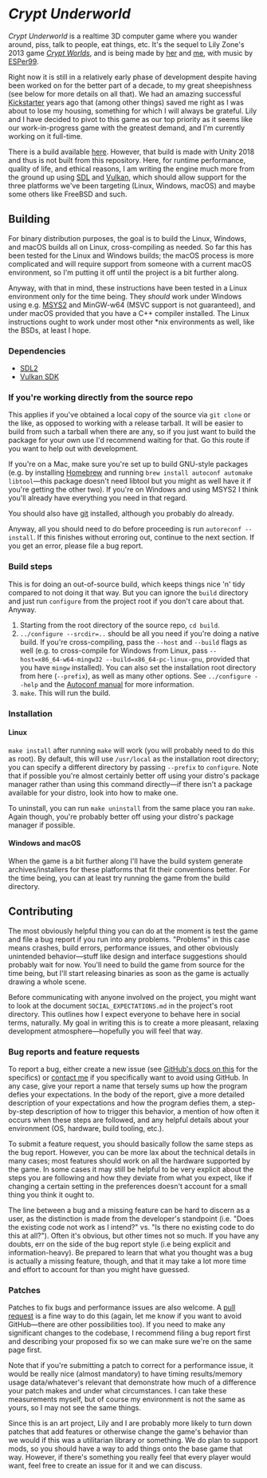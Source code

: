 # _Crypt Underworld_

_Crypt Underworld_ is a realtime 3D computer game where you
wander around, piss, talk to people, eat things, etc. It's the
sequel to Lily Zone's 2013 game [_Crypt
Worlds_](https://cicadamarionette.com/Games/CryptWorlds/Main.html),
and is being made by [her](https://www.cicadamarionette.com/) and
[me](https://milky.flowers/), with music by
[ESPer99](https://esper99.bandcamp.com/).

Right now it is still in a relatively early phase of development
despite having been worked on for the better part of a decade, to
my great sheepishness (see below for more details on all that).
We had an amazing successful
[Kickstarter](https://www.kickstarter.com/projects/357609386/crypt-underworld-a-sequel-to-crypt-worlds)
years ago that (among other things) saved me right as I was about
to lose my housing, something for which I will always be
grateful. Lily and I have decided to pivot to this game as our
top priority as it seems like our work-in-progress game with the
greatest demand, and I'm currently working on it full-time.

There is a build available
[here](https://lilithzone.itch.io/fundraisins). However, that
build is made with Unity 2018 and thus is not built from this
repository. Here, for runtime performance, quality of life, and
ethical reasons, I am writing the engine much more from the
ground up using [SDL](https://www.libsdl.org/) and
[Vulkan](https://www.khronos.org/vulkan/), which should allow
support for the three platforms we've been targeting (Linux,
Windows, macOS) and maybe some others like FreeBSD and such.

## Building

For binary distribution purposes, the goal is to build the Linux,
Windows, and macOS builds all on Linux, cross-compiling as
needed. So far this has been tested for the Linux and Windows
builds; the macOS process is more complicated and will require
support from someone with a current macOS environment, so I'm
putting it off until the project is a bit further along.

Anyway, with that in mind, these instructions have been tested in
a Linux environment only for the time being. They _should_ work
under Windows using e.g. [MSYS2](https://www.msys2.org/) and
MinGW-w64 (MSVC support is not guaranteed), and under macOS
provided that you have a C++ compiler installed. The Linux
instructions ought to work under most other \*nix environments as
well, like the BSDs, at least I hope.

### Dependencies

* [SDL2](https://www.libsdl.org/)
* [Vulkan SDK](https://www.lunarg.com/vulkan-sdk/)

### If you're working directly from the source repo

This applies if you've obtained a local copy of the source via
`git clone` or the like, as opposed to working with a release
tarball. It will be easier to build from such a tarball when
there are any, so if you just want to build the package for your
own use I'd recommend waiting for that. Go this route if you want
to help out with development.

If you're on a Mac, make sure you're set up to build GNU-style
packages (e.g. by installing [Homebrew](https://brew.sh/) and
running `brew install autoconf automake libtool`—this package
doesn't need libtool but you might as well have it if you're
getting the other two). If you're on Windows and using MSYS2 I
think you'll already have everything you need in that regard.

You should also have [git](https://git-scm.com/) installed,
although you probably do already.

Anyway, all you should need to do before proceeding is run
`autoreconf --install`. If this finishes without erroring out,
continue to the next section. If you get an error, please file a
bug report.

### Build steps

This is for doing an out-of-source build, which keeps things nice
'n' tidy compared to not doing it that way. But you can ignore
the `build` directory and just run `configure` from the project
root if you don't care about that. Anyway.

1. Starting from the root directory of the source repo, `cd
   build`.
1. `../configure --srcdir=..` should be all you need if you're
   doing a native build. If you're cross-compiling, pass the
   `--host` and `--build` flags as well (e.g. to cross-compile
   for Windows from Linux, pass `--host=x86_64-w64-mingw32
   --build=x86_64-pc-linux-gnu`, provided that you have `mingw`
   installed). You can also set the installation root directory
   from here (`--prefix`), as well as many other options. See
   `../configure --help` and the [Autoconf
   manual](https://www.gnu.org/software/autoconf/manual/) for
   more information.
1. `make`. This will run the build.

### Installation

#### Linux

`make install` after running `make` will work (you will probably
need to do this as root). By default, this will use `/usr/local`
as the installation root directory; you can specify a different
directory by passing `--prefix` to `configure`. Note that if
possible you're almost certainly better off using your distro's
package manager rather than using this command directly—if there
isn't a package available for your distro, look into how to make
one.

To uninstall, you can run `make uninstall` from the same place
you ran `make`. Again though, you're probably better off using
your distro's package manager if possible.

#### Windows and macOS

When the game is a bit further along I'll have the build system
generate archives/installers for these platforms that fit their
conventions better. For the time being, you can at least try
running the game from the build directory.

## Contributing

The most obviously helpful thing you can do at the moment is test
the game and file a bug report if you run into any problems.
"Problems" in this case means crashes, build errors, performance
issues, and other obviously unintended behavior—stuff like design
and interface suggestions should probably wait for now. You'll
need to build the game from source for the time being, but I'll
start releasing binaries as soon as the game is actually drawing
a whole scene.

Before communicating with anyone involved on the project, you
might want to look at the document `SOCIAL_EXPECTATIONS.md` in
the project's root directory. This outlines how I expect everyone
to behave here in social terms, naturally. My goal in writing
this is to create a more pleasant, relaxing development
atmosphere—hopefully you will feel that way.

### Bug reports and feature requests

To report a bug, either create a new issue (see [GitHub's docs on
this](https://docs.github.com/en/github/managing-your-work-on-github/creating-an-issue)
for the specifics) or [contact me](https://milky.flowers) if you
specifically want to avoid using GitHub. In any case, give your
report a name that tersely sums up how the program defies your
expectations. In the body of the report, give a more detailed
description of your expectations and how the program defies them,
a step-by-step description of how to trigger this behavior, a
mention of how often it occurs when these steps are followed, and
any helpful details about your environment (OS, hardware, build
tooling, etc.).

To submit a feature request, you should basically follow the same
steps as the bug report. However, you can be more lax about the
technical details in many cases; most features should work on all
the hardware supported by the game. In some cases it may still be
helpful to be very explicit about the steps you are following and
how they deviate from what you expect, like if changing a certain
setting in the preferences doesn't account for a small thing you
think it ought to.

The line between a bug and a missing feature can be hard to
discern as a user, as the distinction is made from the
developer's standpoint (i.e. "Does the existing code not work as
I intend?" vs. "Is there no existing code to do this at all?").
Often it's obvious, but other times not so much. If you have any
doubts, err on the side of the bug report style (i.e being
explicit and information-heavy). Be prepared to learn that what
you thought was a bug is actually a missing feature, though, and
that it may take a lot more time and effort to account for than
you might have guessed.

### Patches

Patches to fix bugs and performance issues are also welcome. A
[pull
request](https://docs.github.com/en/github/collaborating-with-issues-and-pull-requests/about-pull-requests)
is a fine way to do this (again, let me know if you want to avoid
GitHub—there are other possibilities too). If you need to make
any significant changes to the codebase, I recommend filing a bug
report first and describing your proposed fix so we can make sure
we're on the same page first.

Note that if you're submitting a patch to correct for a
performance issue, it would be really nice (almost mandatory) to
have timing results/memory usage data/whatever's relevant that
demonstrate how much of a difference your patch makes and under
what circumstances. I can take these measurements myself, but of
course my environment is not the same as yours, so I may not see
the same things.

Since this is an art project, Lily and I are probably more likely
to turn down patches that add features or otherwise change the
game's behavior than we would if this was a utilitarian library
or something. We do plan to support mods, so you should have a
way to add things onto the base game that way. However, if
there's something you really feel that every player would want,
feel free to create an issue for it and we can discuss.

